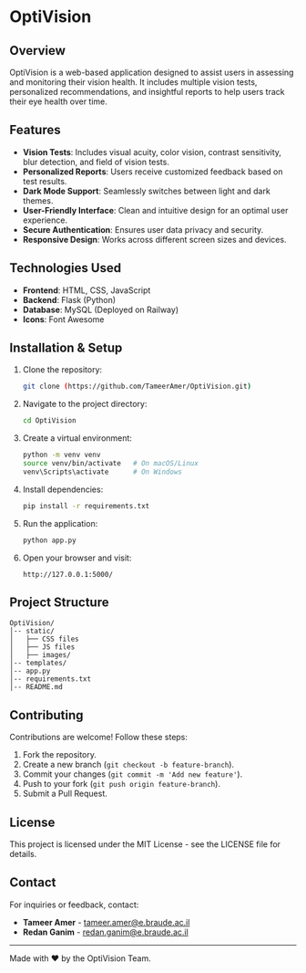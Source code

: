 # OptiVision

## Overview
OptiVision is a web-based application designed to assist users in assessing and monitoring their vision health. It includes multiple vision tests, personalized recommendations, and insightful reports to help users track their eye health over time.

## Features
- **Vision Tests**: Includes visual acuity, color vision, contrast sensitivity, blur detection, and field of vision tests.
- **Personalized Reports**: Users receive customized feedback based on test results.
- **Dark Mode Support**: Seamlessly switches between light and dark themes.
- **User-Friendly Interface**: Clean and intuitive design for an optimal user experience.
- **Secure Authentication**: Ensures user data privacy and security.
- **Responsive Design**: Works across different screen sizes and devices.

## Technologies Used
- **Frontend**: HTML, CSS, JavaScript
- **Backend**: Flask (Python)
- **Database**: MySQL (Deployed on Railway) 
- **Icons**: Font Awesome

## Installation & Setup
1. Clone the repository:
   ```sh
   git clone (https://github.com/TameerAmer/OptiVision.git)
   ```
2. Navigate to the project directory:
   ```sh
   cd OptiVision
   ```
3. Create a virtual environment:
   ```sh
   python -m venv venv
   source venv/bin/activate   # On macOS/Linux
   venv\Scripts\activate      # On Windows
   ```
4. Install dependencies:
   ```sh
   pip install -r requirements.txt
   ```
5. Run the application:
   ```sh
   python app.py
   ```
6. Open your browser and visit:
   ```
   http://127.0.0.1:5000/
   ```

## Project Structure
```
OptiVision/
│-- static/
│   ├── CSS files
│   ├── JS files
│   ├── images/
│-- templates/
│-- app.py
│-- requirements.txt
│-- README.md
```

## Contributing
Contributions are welcome! Follow these steps:
1. Fork the repository.
2. Create a new branch (`git checkout -b feature-branch`).
3. Commit your changes (`git commit -m 'Add new feature'`).
4. Push to your fork (`git push origin feature-branch`).
5. Submit a Pull Request.

## License
This project is licensed under the MIT License - see the LICENSE file for details.

## Contact
For inquiries or feedback, contact:
- **Tameer Amer** - [tameer.amer@e.braude.ac.il](mailto:tameer.amer@e.braude.ac.il)
- **Redan Ganim** - [redan.ganim@e.braude.ac.il](mailto:redan.ganim@e.braude.ac.il)

---
Made with ❤️ by the OptiVision Team.

